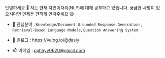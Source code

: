안녕하세요 👋 
저는 현재 자연어처리(NLP)에 대해 공부하고 있습니다. 궁금한 사항이 있으시다면 언제든 편하게 연락주세요 😄

- 🌱 관심분야 : `Knowledge/Document Grounded Response Generation` , `Retrieval-Based Language Models`,  `Question Answering System`

- 💬 벨로그 : https://velog.io/@dasiy

- 📫 이메일 : pphhyy0620@gmail.com
<!--
**pphhyy0620/pphhyy0620** is a ✨ _special_ ✨ repository because its `README.md` (this file) appears on your GitHub profile.
\
Here are some ideas to get you started:

- 🔭 I’m currently working on ...
- 🌱 I’m currently learning ...
- 👯 I’m looking to collaborate on ...
- 🤔 I’m looking for help with ...
- 💬 Ask me about ...
- 📫 How to reach me: ...
- 😄 Pronouns: ...
- ⚡ Fun fact: ...
-->
